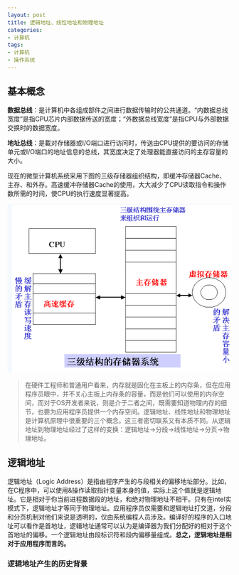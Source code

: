```yaml
---
layout: post
title: 逻辑地址、线性地址和物理地址 
categories:
- 计算机
tags:
- 计算机
- 操作系统
---
```


## 基本概念

**数据总线**：是计算机中各组成部件之间进行数据传输时的公共通道。“内数据总线宽度”是指CPU芯片内部数据传送的宽度；“外数据总线宽度”是指CPU与外部数据交换时的数据宽度。

**地址总线**：是載对存储器或I/O端口进行访问时，传送由CPU提供的要访问的存储单元或I/O端口的地址信息的总线，其宽度决定了处理器能直接访问的主存容量的大小。

现在的微型计算机系统采用下图的三级存储器组织结构，即缓冲存储器Cache、主存、和外存。高速缓冲存储器Cache的使用，大大减少了CPU读取指令和操作数所需的时间，使CPU的执行速度显著提高。

![](../../img/cunchujiegou.png)

>在硬件工程师和普通用户看来，内存就是固化在主板上的内存条，但在应用程序员眼中，并不关心主板上内存条的容量，而是他们可以使用的内存空间，而对于OS开发者来说，则是介于二者之间，既需要知道物理内存的细节，也要为应用程序员提供一个内存空间。逻辑地址、线性地址和物理地址是计算机原理中很重要的三个概念。这三者密切联系又有本质不同。从逻辑地址到物理地址经过了这样的变换：逻辑地址->分段->线性地址->分页->物理地址。

## 逻辑地址

逻辑地址（Logic Address）是指由程序产生的与段相关的偏移地址部分。比如，在C程序中，可以使用&操作读取指针变量本身的值，实际上这个值就是逻辑地址。它是相对于你当前进程数据段的地址，和绝对物理地址不相干。只有在intel实模式下，逻辑地址才等同于物理地址。应用程序员仅需要和逻辑地址打交道，分段和分页机制对他们来说是透明的，仅由系统编程人员涉及。编译好的程序的入口地址可以看作是首地址，逻辑地址通常可以认为是编译器为我们分配好的相对于这个首地址的偏移。一个逻辑地址由段标识符和段内偏移量组成。**总之，逻辑地址是相对于应用程序而言的。**

### 逻辑地址产生的历史背景


